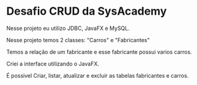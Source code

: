 # Desafio CRUD da SysAcademy

Nesse projeto eu utilizo JDBC, JavaFX e MySQL.

Nesse projeto temos 2 classes: "Carros" e "Fabricantes"

Temos a relação de um fabricante e esse fabricante possui varios carros.

Criei a interface utilizando o JavaFX.

É possivel Criar, listar, atualizar e excluir as tabelas fabricantes e carros.




